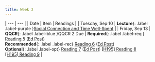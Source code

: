 ```yaml
---
title: Week 2
---
```


  | --- | --- |
| Date | Item | Readings |
| Tuesday, Sep 10 | **Lecture**{: .label .label-purple }[Social Connection and Time Well-Spent](#) |
| Friday, Sep 13 | **QQCR**{: .label .label-blue }QQCR 2 Due | **Required**{: .label .label-req } [Reading 5]() ([Ed&nbsp;Post]()) <br /> **Recommended**{: .label .label-rec} [Reading 6]() ([Ed&nbsp;Post]())  <br /> **Optional**{: .label .label-opt} [Reading 7]() ([Ed&nbsp;Post]()) <h195-reading> <a href="#">[H195] Reading 8</a> <br />  <a href="#">[H195] Reading 9</a>  </h195-reading>|
